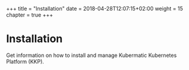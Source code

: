 +++
title = "Installation"
date = 2018-04-28T12:07:15+02:00
weight = 15
chapter = true
+++

# Installation

Get information on how to install and manage Kubermatic Kubernetes Platform (KKP).
